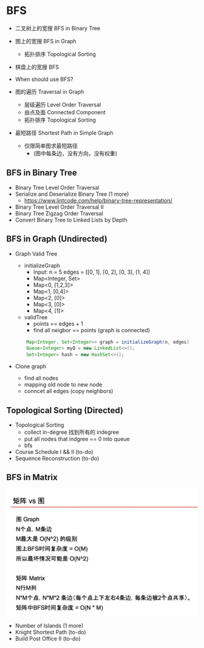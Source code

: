 # BFS
- 二叉树上的宽搜 BFS in Binary Tree
- 图上的宽搜 BFS in Graph
   - 拓扑排序 Topological Sorting
- 棋盘上的宽搜 BFS

- When should use BFS?
- 图的遍历 Traversal in Graph
  - 层级遍历 Level Order Traversal
  - 由点及面 Connected Component
  - 拓扑排序 Topological Sorting
- 最短路径 Shortest Path in Simple Graph
  - 仅限简单图求最短路径 
    - (图中每条边，没有方向，没有权重)

## BFS in Binary Tree
- Binary Tree Level Order Traversal
- Serialize and Deserialize Binary Tree (1 more)
     - https://www.lintcode.com/help/binary-tree-representation/
- Binary Tree Level Order Traversal II
- Binary Tree Zigzag Order Traversal
- Convert Binary Tree to Linked Lists by Depth

## BFS in Graph (Undirected)
- Graph Valid Tree
     - initializeGraph
        - Input: n = 5 edges = [[0, 1], [0, 2], [0, 3], [1, 4]]
        - Map<Integer, Set<Integer>>
        - Map<0, [1,2,3]>
        - Map<1, [0,4]>
        - Map<2, [0]>
        - Map<3, [0]>
        - Map<4, [1]>
    - validTree
        - points == edges + 1
        - find all neigbor == points (graph is connected)
    ``` java 
        Map<Integer, Set<Integer>> graph = initializeGraph(n, edges)
        Queue<Integer> myQ = new LinkedList<>();
        Set<Integer> hash = new HashSet<>();
    ```
        
- Clone graph
    - find all nodes
    - mapping old node to new node
    - conncet all edges (copy neighbors)

## Topological Sorting (Directed)
- Topological Sorting
    - collect in-degree 找到所有的 indegree
    - put all nodes that indgree == 0 into queue
    - bfs
- Course Schedule I && II (to-do)
- Sequence Reconstruction (to-do)

## BFS in Matrix 
![Matrix](./assets/m.png)

- Number of Islands (1 more)
- Knight Shortest Path (to-do)
- Build Post Office II (to-do)